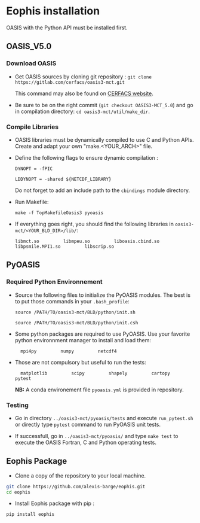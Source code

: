 # Eophis installation

OASIS with the Python API must be installed first.

## OASIS_V5.0

### Download OASIS

* Get OASIS sources by cloning git repository : ```git clone https://gitlab.com/cerfacs/oasis3-mct.git```

    This command may also be found on [CERFACS website](https://oasis.cerfacs.fr/en/). 

* Be sure to be on the right commit (``` git checkout OASIS3-MCT_5.0 ```) and go in compilation directory: ``` cd oasis3-mct/util/make_dir ```.

### Compile Libraries

* OASIS libraries must be dynamically compiled to use C and Python APIs. Create and adapt your own "make.\<YOUR_ARCH\>" file.

* Define the following flags to ensure dynamic compilation :

    ``` DYNOPT = -fPIC ```

    ``` LDDYNOPT = -shared ${NETCDF_LIBRARY} ```

    Do not forget to add an include path to the `cbindings` module directory.


* Run Makefile:

    ``` make -f TopMakefileOasis3 pyoasis ```


* If everything goes right, you should find the following libraries in `oasis3-mct/<YOUR_BLD_DIR>/lib/`:

      libmct.so         libmpeu.so         liboasis.cbind.so         libpsmile.MPI1.so         libscrip.so

## PyOASIS

### Required Python Environnement

* Source the following files to initialize the PyOASIS modules. The best is to put those commands in your `.bash_profile`:

    ``` source /PATH/TO/oasis3-mct/BLD/python/init.sh ```

    ``` source /PATH/TO/oasis3-mct/BLD/python/init.csh ```

* Some python packages are required to use PyOASIS. Use your favorite python environnment manager to install and load them:

        mpi4py         numpy         netcdf4

* Those are not compulsory but useful to run the tests:

        matplotlib         scipy         shapely         cartopy         pytest

    **NB:** A conda environement file `pyoasis.yml` is provided in repository.

### Testing

* Go in directory `../oasis3-mct/pyoasis/tests` and execute `run_pytest.sh` or directly type `pytest` command to run PyOASIS unit tests.

* If successfull, go in `../oasis3-mct/pyoasis/` and type `make test` to execute the OASIS Fortran, C and Python operating tests.


## Eophis Package

- Clone a copy of the repository to your local machine.
```bash
git clone https://github.com/alexis-barge/eophis.git 
cd eophis
```
- Install Eophis package with pip :
```bash
pip install eophis
```
